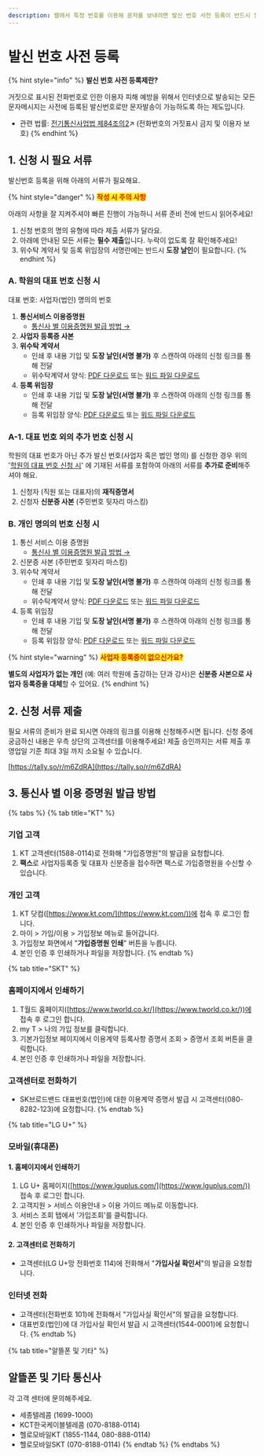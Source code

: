 ```yaml
---
description: 웹에서 특정 번호를 이용해 문자를 보내려면 발신 번호 사전 등록이 반드시 필요합니다.
---
```


# 발신 번호 사전 등록

{% hint style="info" %}
**발신 번호 사전 등록제란?**

거짓으로 표시된 전화번호로 인한 이용자 피해 예방을 위해서 인터넷으로 발송되는 모든 문자메시지는 사전에 등록된 발신번호로만 문자발송이 가능하도록 하는 제도입니다.

* 관련 법률:  [전기통신사업법 제84조의2](https://glaw.scourt.go.kr/wsjo/lawod/sjo192.do?contId=2196130\&jomunNo=84\&jomunGajiNo=2)↗ (전화번호의 거짓표시 금지 및 이용자 보호)
{% endhint %}

## 1. 신청 시 필요 서류

발신번호 등록을 위해 아래의 서류가 필요해요.&#x20;

{% hint style="danger" %}
<mark style="color:red;">**작성 시 주의 사항**</mark>

아래의 사항을 잘 지켜주셔야 빠른 진행이 가능하니 서류 준비 전에 반드시 읽어주세요!

1. 신청 번호의 명의 유형에 따라 제출 서류가 달라요.
2. 아래에 안내된 모든 서류는 **필수 제출**입니다. 누락이 없도록 잘 확인해주세요!
3. 위수탁 계약서 및 등록 위임장의 서명란에는 반드시 **도장 날인**이 필요합니다.&#x20;
{% endhint %}

### A. 학원의 대표 번호 신청 시

대표 번호: 사업자(법인) 명의의 번호&#x20;

1. **통신서비스 이용증명원**&#x20;
   * [통신사 별 이용증명원 발급 방법 →](pre-registration.md#undefined-2)
2. **사업자 등록증 사본**&#x20;
3. **위수탁 계약서**
   * 인쇄 후 내용 기입 및 **도장 날인(서명 불가)** 후 스캔하여 아래의 신청 링크를 통해 전달
   * 위수탁계약서 양식: [PDF 다운로드](https://www.dropbox.com/scl/fi/zv08lo2z0khsxos2atjg1/.pdf?rlkey=1q567c1rpk7cbam6a498i54rj\&dl=1) 또는 [워드 파일 다운로드](https://www.dropbox.com/scl/fi/djoxlf9o36pwfwsjxwqbq/.docx?rlkey=3aiahibsotkbjz3nlfom5m05z\&dl=1)
4. **등록 위임장**
   * 인쇄 후 내용 기입 및 **도장 날인(서명 불가)** 후 스캔하여 아래의 신청 링크를 통해 전달
   * 등록 위임장 양식: [PDF 다운로드](https://www.dropbox.com/scl/fi/81n88r1lz5dwealkp4ln6/.pdf?rlkey=zcw19eug9kbozc2hlhetaxe69\&dl=1) 또는 [워드 파일 다운로드](https://www.dropbox.com/scl/fi/vcdvt5z1k2ccmhmdh7a9l/.docx?rlkey=u2zsm23mv0hxdwh8krczybc42\&dl=1)

### A-1. 대표 번호 외의 추가 번호 신청 시

학원의 대표 번호가 아닌 추가 발신 번호(사업자 혹은 법인 명의) 를 신청한 경우 위의 '[학원의 대표 번호 신청 시](pre-registration.md#undefined)' 에 기재된 서류를 포함하여 아래의 서류를 **추가로 준비**해주셔야 해요.

1. 신청자 (직원 또는 대표자)의 **재직증명서**
2. 신청자 **신분증 사본** (주민번호 뒷자리 마스킹)

### B. 개인 명의의 번호 신청 시

1. 통신 서비스 이용 증명원
   * [통신사 별 이용증명원 발급 방법 →](pre-registration.md#undefined-2)
2. 신분증 사본 (주민번호 뒷자리 마스킹)
3. 위수탁 계약서
   * 인쇄 후 내용 기입 및 **도장 날인(서명 불가)** 후 스캔하여 아래의 신청 링크를 통해 전달
   * 위수탁계약서 양식: [PDF 다운로드](https://www.dropbox.com/scl/fi/zv08lo2z0khsxos2atjg1/.pdf?rlkey=1q567c1rpk7cbam6a498i54rj\&dl=1) 또는 [워드 파일 다운로드](https://www.dropbox.com/scl/fi/djoxlf9o36pwfwsjxwqbq/.docx?rlkey=3aiahibsotkbjz3nlfom5m05z\&dl=1)
4. 등록 위임장
   * 인쇄 후 내용 기입 및 **도장 날인(서명 불가)** 후 스캔하여 아래의 신청 링크를 통해 전달
   * 등록 위임장 양식: [PDF 다운로드](https://www.dropbox.com/scl/fi/81n88r1lz5dwealkp4ln6/.pdf?rlkey=zcw19eug9kbozc2hlhetaxe69\&dl=1) 또는 [워드 파일 다운로드](https://www.dropbox.com/scl/fi/vcdvt5z1k2ccmhmdh7a9l/.docx?rlkey=u2zsm23mv0hxdwh8krczybc42\&dl=1)

{% hint style="warning" %}
<mark style="color:red;">**사업자 등록증이 없으신가요?**</mark>

**별도의 사업자가 없는 개인** (예: 여러 학원에 출강하는 단과 강사)은 **신분증 사본으로 사업자 등록증을 대체**할 수 있어요.
{% endhint %}

## 2. 신청 서류 제출

필요 서류의 준비가 완료 되시면 아래의 링크를 이용해 신청해주시면 됩니다. 신청 중에 궁금하신 내용은 우측 상단의 고객센터를 이용해주세요! 제출 승인까지는 서류 제출 후 영업일 기준 최대 3일 까지 소요될 수 있습니다.

[https://tally.so/r/m6ZdRA](https://tally.so/r/m6ZdRA)

## 3. 통신사 별 이용 증명원 발급 방법

{% tabs %}
{% tab title="KT" %}
### 기업 고객

1. KT 고객센터(1588-0114)로 전화해 "가입증명원"의 발급을 요청합니다.
2. **팩스**로 사업자등록증 및 대표자 신분증을 접수하면 팩스로 가입증명원을 수신할 수 있습니다.

### 개인 고객

1. KT 닷컴([https://www.kt.com/](https://www.kt.com/))에 접속 후 로그인 합니다.
2. 마이 > 가입/이용 > 가입정보 메뉴로 들어갑니다.
3. 가입정보 화면에서 "**가입증명원 인쇄**" 버튼을 누릅니다.
4. 본인 인증 후 인쇄하거나 파일을 저장합니다.
{% endtab %}

{% tab title="SKT" %}
### 홈페이지에서 인쇄하기&#x20;

1. T월드 홈페이지([https://www.tworld.co.kr/](https://www.tworld.co.kr/))에 접속 후 로그인 합니다.
2. my T > 나의 가입 정보를 클릭합니다.
3. 기본가입정보 페이지에서 이용계약 등록사항 증명서 조회 > 증명서 조회 버튼을 클릭합니다.&#x20;
4. 본인 인증 후 인쇄하거나 파일을 저장합니다.

### 고객센터로 전화하기

* SK브로드밴드 대표번호(법인)에 대한 이용계약 증명서 발급 시 고객센터(080-8282-123)에 요청합니다.
{% endtab %}

{% tab title="LG U+" %}
### 모바일(휴대폰)

#### 1. 홈페이지에서 인쇄하기&#x20;

1. LG U+ 홈페이지([https://www.lguplus.com/](https://www.lguplus.com/)) 접속 후 로그인 합니다.&#x20;
2. 고객지원 > 서비스 이용안내 > 이용 가이드 메뉴로 이동합니다.&#x20;
3. 서비스 조회 탭에서 '가입조회'를 클릭합니다.
4. 본인 인증 후 인쇄하거나 파일을 저장합니다.

#### 2. 고객센터로 전화하기

* 고객센터(LG U+망 전화번호 114)에 전화해서 "**가입사실 확인서**"의 발급을 요청합니다.

### 인터넷 전화&#x20;

* 고객센터(전화번호 101)에 전화해서 "가입사실 확인서"의 발급을 요청합니다.
* 대표번호(법인)에 대 가입사실 확인서 발급 시 고객센터(1544-0001)에 요청합니다.
{% endtab %}

{% tab title="알뜰폰 및 기타" %}
## 알뜰폰 및 기타 통신사

각 고객 센터에 문의해주세요.

* 세종텔레콤 (1699-1000)
* KCT한국케이블텔레콤 (070-8188-0114)
* 헬로모바일KT (1855-1144, 080-888-0114)
* 헬로모바일SKT (070-8188-0114)
{% endtab %}
{% endtabs %}
